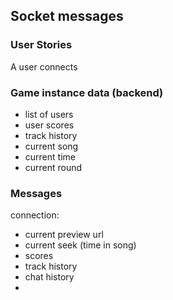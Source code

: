 ## Socket messages

### User Stories

A user connects

### Game instance data (backend)
* list of users
* user scores
* track history
* current song
* current time
* current round


### Messages

connection:

* current preview url
* current seek (time in song)
* scores
* track history
* chat history
* 